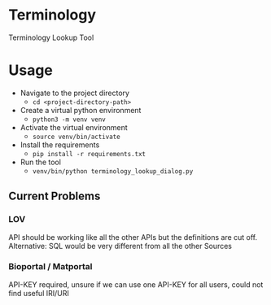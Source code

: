 # Terminology
Terminology Lookup Tool

# Usage
* Navigate to the project directory
  * `cd <project-directory-path>`
* Create a virtual python environment
  * `python3 -m venv venv`
* Activate the virtual environment
  * `source venv/bin/activate`
* Install the requirements
  * `pip install -r requirements.txt`
* Run the tool
  * `venv/bin/python terminology_lookup_dialog.py`

## Current Problems
### LOV
API should be working like all the other APIs but the definitions are cut off. Alternative: SQL would be very different from all the other Sources
### Bioportal / Matportal
API-KEY required, unsure if we can use one API-KEY for all users, could not find useful IRI/URI
